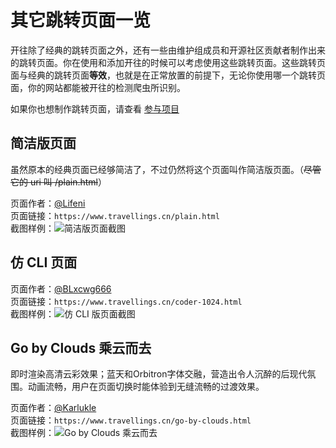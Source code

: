 # 其它跳转页面一览

开往除了经典的跳转页面之外，还有一些由维护组成员和开源社区贡献者制作出来的跳转页面。你在使用和添加开往的时候可以考虑使用这些跳转页面。这些跳转页面与经典的跳转页面**等效**，也就是在正常放置的前提下，无论你使用哪一个跳转页面，你的网站都能被开往的检测爬虫所识别。

如果你也想制作跳转页面，请查看 [参与项目](https://www.travellings.cn/docs/join#参与项目)

## 简洁版页面

虽然原本的经典页面已经够简洁了，不过仍然将这个页面叫作简洁版页面。（~~尽管它的 uri 叫 /plain.html~~）

页面作者：[@Lifeni](https://github.com/Lifeni)  
页面链接：`https://www.travellings.cn/plain.html`  
截图样例：![简洁版页面截图](/assets/img/plain-page.png "简洁版页面截图")

## 仿 CLI 页面

页面作者：[@BLxcwg666](https://github.com/BLxcwg666)  
页面链接：`https://www.travellings.cn/coder-1024.html`  
截图样例：![仿 CLI 版页面截图](/assets/img/coder1024-page.png "仿 CLI 版页面截图")  
  
## Go by Clouds 乘云而去

即时渲染高清云彩效果；蓝天和Orbitron字体交融，营造出令人沉醉的后现代氛围。动画流畅，用户在页面切换时能体验到无缝流畅的过渡效果。

页面作者：[@Karlukle](https://www.kalrukle.site)  
页面链接：`https://www.travellings.cn/go-by-clouds.html`  
截图样例：![Go by Clouds 乘云而去](/assets/img/go-by-clouds-page.png "Go by Clouds 乘云而去")

